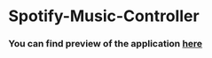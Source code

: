# Spotify-Music-Controller

### You can find preview of the application [here](https://smc.onrender.com/)
